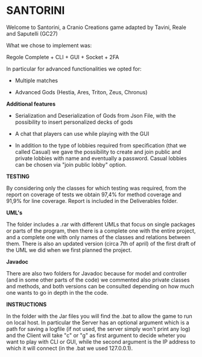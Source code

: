 # SANTORINI

Welcome to Santorini, a Cranio Creations game adapted by Tavini, Reale and Saputelli (GC27)



What we chose to implement was:

Regole Complete + CLI + GUI + Socket + 2FA

In particular for advanced functionalities we opted for:

- Multiple matches

- Advanced Gods (Hestia, Ares, Triton, Zeus, Chronus)



**Additional features**

- Serialization and Deserialization of Gods from Json File, with the possibility to insert personalized decks of gods

- A chat that players can use while playing with the GUI 

- In addition to the type of lobbies required from specification (that we called Casual) we gave the possibility to create and join public and private lobbies with name and eventually a password. Casual lobbies can be chosen via "join public lobby" option.



**TESTING**

By considering only the classes for which testing was required, from the report on coverage of tests we obtain 97,4% for method coverage and 91,9% for line coverage. Report is included in the Deliverables folder.

**UML's**

The folder includes a .rar with different UMLs that focus on single packages or parts of the program, then there is a complete one  with the entire project, and a complete one with only names of the classes and relations between them. 
There is also an updated version (circa 7th of april) of the first draft of the UML we did when we first planned the project. 

**Javadoc**

There are also two folders for Javadoc because for model and controller (and in some other parts of the code) we commented also private classes and methods, and both versions can be consulted depending on how much one wants to go in depth in the the code.



**INSTRUCTIONS**

In the folder with the Jar files you will find the .bat to allow the game to run on local host. In particular the Server has an optional argument which is a path for saving a logfile (if not used, the server simply won't print any log) and the Client will take "c" or "g" as first argument to decide wheter you want to play with CLI or GUI, while the second argument is the IP address to which it will connect (in the .bat we used 127.0.0.1).